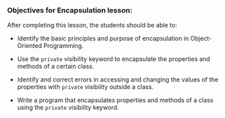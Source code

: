### Objectives for Encapsulation lesson:

After completing this lesson, the students should be able to:

 - Identify the basic principles and purpose of encapsulation in Object-Oriented Programming. 

 - Use the `private` visibility keyword to encapsulate the properties and methods of a certain class.

 - Identify and correct errors in accessing and changing the values of the properties with `private` visibility outside a class.

 - Write a program that encapsulates properties and methods of a class using the `private` visibility keyword.
